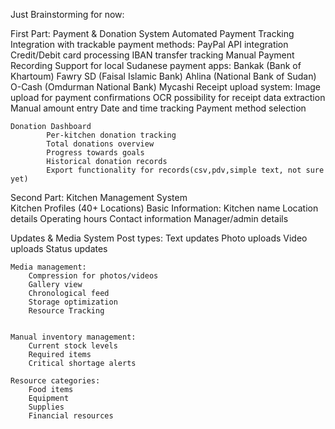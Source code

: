 Just Brainstorming for now:

First Part: Payment & Donation System
    Automated Payment Tracking
        Integration with trackable payment methods:
        PayPal API integration
        Credit/Debit card processing
        IBAN transfer tracking
    Manual Payment Recording
        Support for local 
        Sudanese payment apps:
        Bankak (Bank of Khartoum)
        Fawry SD (Faisal Islamic Bank)
        Ahlina (National Bank of Sudan)
        O-Cash (Omdurman National Bank)
        Mycashi
    Receipt upload system:
        Image upload for payment confirmations
        OCR possibility for receipt data extraction
        Manual amount entry
        Date and time tracking
        Payment method selection

    Donation Dashboard
            Per-kitchen donation tracking
            Total donations overview
            Progress towards goals
            Historical donation records
            Export functionality for records(csv,pdv,simple text, not sure yet)



Second Part: Kitchen Management System   
    Kitchen Profiles (40+ Locations)
        Basic Information:
        Kitchen name
        Location details
        Operating hours
        Contact information
        Manager/admin details  


   Updates & Media System
        Post types:
        Text updates
        Photo uploads
        Video uploads
        Status updates
    
    Media management:
        Compression for photos/videos
        Gallery view
        Chronological feed
        Storage optimization
        Resource Tracking


    Manual inventory management:
        Current stock levels
        Required items
        Critical shortage alerts

    Resource categories:
        Food items
        Equipment
        Supplies
        Financial resources

